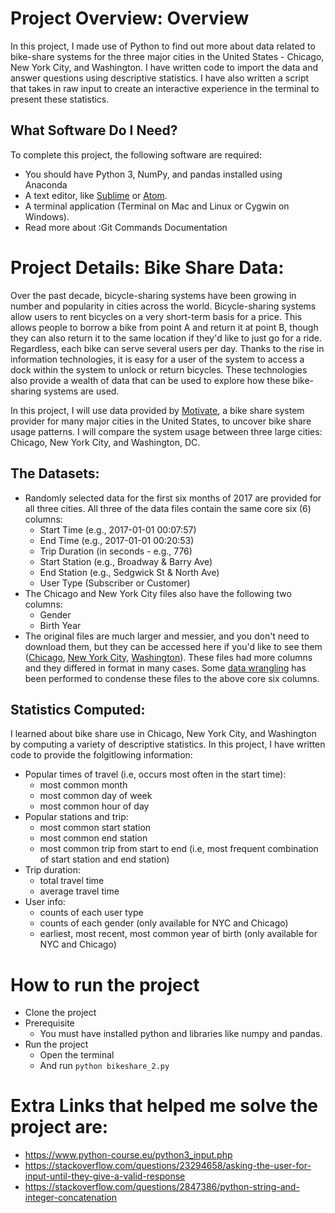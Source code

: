 
# Project Overview: Overview
In this project, I made use of Python to find out more about data related to bike-share systems for the three major cities in the United States - Chicago, New York City, and Washington. I have written code to import the data and answer questions using descriptive statistics. I have also written a script that takes in raw input to create an interactive experience in the terminal to present these statistics.

## What Software Do I Need?
To complete this project, the following software are required:
* You should have Python 3, NumPy, and pandas installed using Anaconda
* A text editor, like [Sublime](https://www.sublimetext.com/) or [Atom](https://atom.io/).
* A terminal application (Terminal on Mac and Linux or Cygwin on Windows).
* Read more about :Git Commands Documentation

# Project Details: Bike Share Data:
Over the past decade, bicycle-sharing systems have been growing in number and popularity in cities across the world. Bicycle-sharing systems allow users to rent bicycles on a very short-term basis for a price. This allows people to borrow a bike from point A and return it at point B, though they can also return it to the same location if they'd like to just go for a ride. Regardless, each bike can serve several users per day.
Thanks to the rise in information technologies, it is easy for a user of the system to access a dock within the system to unlock or return bicycles. These technologies also provide a wealth of data that can be used to explore how these bike-sharing systems are used.

In this project, I will use data provided by [Motivate](https://www.motivateco.com/), a bike share system provider for many major cities in the United States, to uncover bike share usage patterns. I will compare the system usage between three large cities: Chicago, New York City, and Washington, DC.

## The Datasets:
* Randomly selected data for the first six months of 2017 are provided for all three cities. All three of the data files contain the same core six (6) columns:
    * Start Time (e.g., 2017-01-01 00:07:57)
    * End Time (e.g., 2017-01-01 00:20:53)
    * Trip Duration (in seconds - e.g., 776)
    * Start Station (e.g., Broadway & Barry Ave)
    * End Station (e.g., Sedgwick St & North Ave)
    * User Type (Subscriber or Customer)
* The Chicago and New York City files also have the following two columns:
    * Gender
    * Birth Year
* The original files are much larger and messier, and you don't need to download them, but they can be accessed here if you'd like to see them ([Chicago](https://www.divvybikes.com/system-data), [New York City](https://www.citibikenyc.com/system-data), [Washington](https://www.capitalbikeshare.com/system-data)). These files had more columns and they differed in format in many cases. Some [data wrangling](https://en.wikipedia.org/wiki/Data_wrangling) has been performed to condense these files to the above core six columns.

## Statistics Computed:
I learned about bike share use in Chicago, New York City, and Washington by computing a variety of descriptive statistics. In this project, I have written code to provide the folgitlowing information:
* Popular times of travel (i.e, occurs most often in the start time):
    * most common month
    * most common day of week
    * most common hour of day
* Popular stations and trip:
    * most common start station
    * most common end station
    * most common trip from start to end (i.e, most frequent combination of start station and end station)
* Trip duration:
    * total travel time
    * average travel time
* User info:
    * counts of each user type
    * counts of each gender (only available for NYC and Chicago)
    * earliest, most recent, most common year of birth (only available for NYC and Chicago)

# How to run the project
* Clone the project
* Prerequisite
    * You must have installed python and libraries like numpy and pandas.
* Run the project
    * Open the terminal
    * And run
    ```python bikeshare_2.py```

# Extra Links that helped me solve the project are:
* https://www.python-course.eu/python3_input.php
* https://stackoverflow.com/questions/23294658/asking-the-user-for-input-until-they-give-a-valid-response
* https://stackoverflow.com/questions/2847386/python-string-and-integer-concatenation